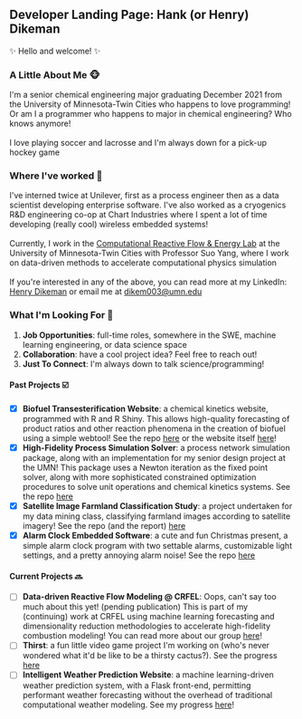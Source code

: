 ## Developer Landing Page: Hank (or Henry) Dikeman

✨ Hello and welcome! ✨

### A Little About Me 🐵
I'm a senior chemical engineering major graduating December 2021 from the University of Minnesota-Twin Cities who happens to love programming! Or am I a programmer who happens to major in chemical engineering? Who knows anymore!<br/><br/>I love playing soccer and lacrosse and I'm always down for a pick-up hockey game

### Where I've worked 💼
I've interned twice at Unilever, first as a process engineer then as a data scientist developing enterprise software. I've also worked as a cryogenics R&D engineering co-op at Chart Industries where I spent a lot of time developing (really cool) wireless embedded systems!<br/><br/>Currently, I work in the [Computational Reactive Flow & Energy Lab](https://crfel.umn.edu) at the University of Minnesota-Twin Cities with Professor Suo Yang, where I work on data-driven methods to accelerate computational physics simulation<br/><br/>If you're interested in any of the above, you can read more at my LinkedIn: [Henry Dikeman](https://www.linkedin.com/in/henrydikeman/) or email me at dikem003@umn.edu

### What I'm Looking For 🔭
1. **Job Opportunities**: full-time roles, somewhere in the SWE, machine learning engineering, or data science space
2. **Collaboration**: have a cool project idea? Feel free to reach out!
3. **Just To Connect**: I'm always down to talk science/programming!

#### Past Projects ☑️
- [x] **Biofuel Transesterification Website**: a chemical kinetics website, programmed with R and R Shiny. This allows high-quality forecasting of product ratios and other reaction phenomena in the creation of biofuel using a simple webtool! See the repo [here](https://github.com/hankdikeman/TESummerProj2020) or the website itself [here](https://ie-biofuels.shinyapps.io/teapp/)!
- [x] **High-Fidelity Process Simulation Solver**: a process network simulation package, along with an implementation for my senior design project at the UMN! This package uses a Newton iteration as the fixed point solver, along with more sophisticated constrained optimization procedures to solve unit operations and chemical kinetics systems. See the repo [here](https://github.com/hankdikeman/Design4501Project2)
- [x] **Satellite Image Farmland Classification Study**: a project undertaken for my data mining class, classifying farmland images according to satellite imagery! See the repo (and the report) [here](https://github.com/hankdikeman/DataMining5523)
- [x] **Alarm Clock Embedded Software**: a cute and fun Christmas present, a simple alarm clock program with two settable alarms, customizable light settings, and a pretty annoying alarm noise! See the repo [here](https://github.com/hankdikeman/AlarmClock)

#### Current Projects 🔜
- [ ] **Data-driven Reactive Flow Modeling @ CRFEL**: Oops, can't say too much about this yet! (pending publication) This is part of my (continuing) work at CRFEL using machine learning forecasting and dimensionality reduction methodologies to accelerate high-fidelity combustion modeling! You can read more about our group [here](https://crfel.umn.edu)!
- [ ] **Thirst**: a fun little video game project I'm working on (who's never wondered what it'd be like to be a thirsty cactus?). See the progress [here](https://github.com/hankdikeman/ThirstV1)
- [ ] **Intelligent Weather Prediction Website**: a machine learning-driven weather prediction system, with a Flask front-end, permitting performant weather forecasting without the overhead of traditional computational weather modeling. See my progress [here](https://github.com/hankdikeman/WeatherPred)!
<!--
**hankdikeman/hankdikeman** is a ✨ _special_ ✨ repository because its `README.md` (this file) appears on your GitHub profile.

Here are some ideas to get you started:

- 🔭 I’m currently working on ...
- 🌱 I’m currently learning ...
- 👯 I’m looking to collaborate on ...
- 🤔 I’m looking for help with ...
- 💬 Ask me about ...
- 📫 How to reach me: ...
- 😄 Pronouns: ...
- ⚡ Fun fact: ...
-->
